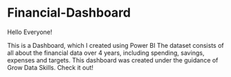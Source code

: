 # Financial-Dashboard
Hello Everyone!

This is a Dashboard, which I created using Power BI
The dataset consists of all about the financial data over 4 years, including spending, savings, expenses and targets.
This dashboard was created under the guidance of Grow Data Skills.
Check it out!
